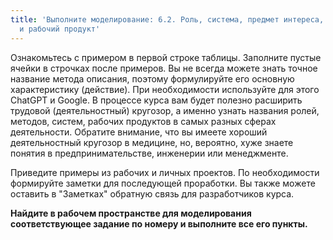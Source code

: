 ```yaml
---
title: 'Выполните моделирование: 6.2. Роль, система, предмет интереса, метод описания
  и рабочий продукт'
---
```


Ознакомьтесь с примером в первой строке таблицы. Заполните пустые ячейки
в строчках после примеров. Вы не всегда можете знать точное название
метода описания, поэтому формулируйте его основную характеристику
(действие). При необходимости используйте для этого ChatGPT и Google. В
процессе курса вам будет полезно расширить трудовой (деятельностный)
кругозор, а именно узнать названия ролей, методов, систем, рабочих
продуктов в самых разных сферах деятельности. Обратите внимание, что вы
имеете хороший деятельностный кругозор в медицине, но, вероятно, хуже
знаете понятия в предпринимательстве, инженерии или менеджменте.

Приведите примеры из рабочих и личных проектов. По необходимости
формируйте заметки для последующей проработки. Вы также можете оставить
в "Заметках" обратную связь для разработчиков курса.

**Найдите в рабочем пространстве для моделирования соответствующее
задание по номеру и выполните все его пункты.**
